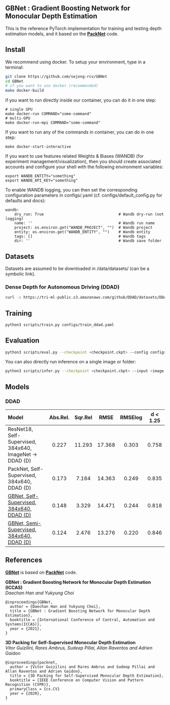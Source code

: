 ## GBNet : Gradient Boosting Network for Monocular Depth Estimation

This is the reference PyTorch implementation for training and testing depth estimation models, and it based on the [**PackNet**](#cvpr-packnet) code. 
## Install

We recommend using docker.  To setup your environment, type in a terminal:

```bash
git clone https://github.com/sejong-rcv/GBNet
cd GBNet
# if you want to use docker (recommended)
make docker-build

```

if you want to run directly inside our container, you can do it in one step:

```
# single GPU
make docker-run COMMAND="some-command"
# multi-GPU
make docker-run-mpi COMMAND="some-command"
```

If you want to run any of the commands in container, you can do in one step:
```
make docker-start-interactive
```

If you want to use features related Weights & Biases (WANDB) (for experiment management/visualization), then you should create associated accounts and configure your shell with the following environment variables:

```
export WANDB_ENTITY="something"
export WANDB_API_KEY="something"
```
To enable WANDB logging, you can then set the corresponding configuration parameters in configs/<your config>.yaml (cf. configs/default_config.py for defaults and docs):
```
wandb:
    dry_run: True                                 # Wandb dry-run (not logging)
    name: ''                                      # Wandb run name
    project: os.environ.get("WANDB_PROJECT", "")  # Wandb project
    entity: os.environ.get("WANDB_ENTITY", "")    # Wandb entity
    tags: []                                      # Wandb tags
    dir: ''                                       # Wandb save folder
```
## Datasets
Datasets are assumed to be downloaded in /data/datasets/<dataset-name> (can be a symbolic link).
### Dense Depth for Autonomous Driving (DDAD)


```bash
curl -s https://tri-ml-public.s3.amazonaws.com/github/DDAD/datasets/DDAD.tar | tar -xv -C /data/datasets/
```
## Training

```bash
python3 scripts/train.py configs/train_ddad.yaml
```


## Evaluation


```bash
python3 scripts/eval.py --checkpoint <checkpoint.ckpt> --config configs/eval_ddad.yaml
```

You can also directly run inference on a single image or folder:

```bash
python3 scripts/infer.py --checkpoint <checkpoint.ckpt> --input <image or folder> --output <image or folder> [--image_shape <input shape (h,w)>]
```

## Models

### DDAD

| Model | Abs.Rel. | Sqr.Rel | RMSE | RMSElog | d < 1.25 |
| :--- | :---: | :---: | :---: |  :---: |  :---: |
| ResNet18, Self-Supervised, 384x640, ImageNet &rightarrow; DDAD (D) | 0.227 | 11.293 | 17.368 | 0.303 | 0.758 |
| PackNet,  Self-Supervised, 384x640, DDAD (D) | 0.173 | 7.164 | 14.363 | 0.249 | 0.835 |
| [GBNet, Self-Supervised, 384x640, DDAD (D)](http://multispectral.sejong.ac.kr:8080/share.cgi?ssid=0gv2Kx0) | 0.148 | 3.329 | 14.471 | 0.244 | 0.818 |
| [GBNet,  Semi-Supervised, 384x640, DDAD (D)](http://multispectral.sejong.ac.kr:8080/share.cgi?ssid=0rycygL) | 0.124 | 2.476 | 13.276 | 0.220 | 0.846 |

## References

[**GBNet**](#GBNet) is based on [**PackNet**](#cvpr-packnet) code. 

<a id="GBNet"> </a>
**GBNet : Gradient Boosting Network for Monocular Depth Estimation (ICCAS)** \
*Daechan Han and Yukyung Choi*
```
@inproceedings{GBNet,
  author = {Daechan Han and Yukyung Choi},
  title = {GBNet : Gradient Boosting Network for Monocular Depth Estimation},
  booktitle = {International Conference of Contral, Automation and Systems(ICCAS)},
  year = {2021},
}
```

<a id="cvpr-packnet"> </a>
**3D Packing for Self-Supervised Monocular Depth Estimation** \
*Vitor Guizilini, Rares Ambrus, Sudeep Pillai, Allan Raventos and Adrien Gaidon*
```
@inproceedings{packnet,
  author = {Vitor Guizilini and Rares Ambrus and Sudeep Pillai and Allan Raventos and Adrien Gaidon},
  title = {3D Packing for Self-Supervised Monocular Depth Estimation},
  booktitle = {IEEE Conference on Computer Vision and Pattern Recognition (CVPR)},
  primaryClass = {cs.CV}
  year = {2020},
}
```
